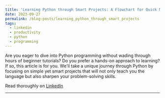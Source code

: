 ```yaml
---
title: 'Learning Python through Smart Projects: A Flowchart for Quick Mastery'
date: 2023-09-27
permalink: /blog-posts/learning_python_through_smart_projects
tags:
  - linkedin
  - productivity
  - python
  - programming
---
```


Are you eager to dive into Python programming without wading through hours of beginner tutorials? Do you prefer a hands-on approach to learning? If so, this article is for you. We'll take a unique journey through Python by focusing on simple yet smart projects that will not only teach you the language but also sharpen your problem-solving skills.

Read thoroughly on [LinkedIn](https://www.linkedin.com/pulse/learning-python-through-smart-projects-flowchart-quick-zain-ramzan/?trackingId=ALjBIOYmSPa0T7UQZI2BnA%3D%3D)
 
------
